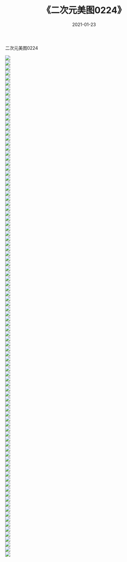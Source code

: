 ﻿---
layout: post
title:  《二次元美图0224》
date:   2021-01-23
img: http://imgx.orgx.ga/二次元/2021/二次元美图0224/000.jpg
categories: [美女, 清纯, 唯美]
---

二次元美图0224

 ![](http://imgx.orgx.ga/二次元/2021/二次元美图0224/001.jpg) <br>![](http://imgx.orgx.ga/二次元/2021/二次元美图0224/002.jpg) <br>![](http://imgx.orgx.ga/二次元/2021/二次元美图0224/003.jpg) <br>![](http://imgx.orgx.ga/二次元/2021/二次元美图0224/004.jpg) <br>![](http://imgx.orgx.ga/二次元/2021/二次元美图0224/005.jpg) <br>![](http://imgx.orgx.ga/二次元/2021/二次元美图0224/006.jpg) <br>![](http://imgx.orgx.ga/二次元/2021/二次元美图0224/007.jpg) <br>![](http://imgx.orgx.ga/二次元/2021/二次元美图0224/008.jpg) <br>![](http://imgx.orgx.ga/二次元/2021/二次元美图0224/009.jpg) <br>![](http://imgx.orgx.ga/二次元/2021/二次元美图0224/010.jpg) <br>![](http://imgx.orgx.ga/二次元/2021/二次元美图0224/011.jpg) <br>![](http://imgx.orgx.ga/二次元/2021/二次元美图0224/012.jpg) <br>![](http://imgx.orgx.ga/二次元/2021/二次元美图0224/013.jpg) <br>![](http://imgx.orgx.ga/二次元/2021/二次元美图0224/014.jpg) <br>![](http://imgx.orgx.ga/二次元/2021/二次元美图0224/015.jpg) <br>![](http://imgx.orgx.ga/二次元/2021/二次元美图0224/016.jpg) <br>![](http://imgx.orgx.ga/二次元/2021/二次元美图0224/017.jpg) <br>![](http://imgx.orgx.ga/二次元/2021/二次元美图0224/018.jpg) <br>![](http://imgx.orgx.ga/二次元/2021/二次元美图0224/019.jpg) <br>![](http://imgx.orgx.ga/二次元/2021/二次元美图0224/020.jpg) <br>![](http://imgx.orgx.ga/二次元/2021/二次元美图0224/021.jpg) <br>![](http://imgx.orgx.ga/二次元/2021/二次元美图0224/022.jpg) <br>![](http://imgx.orgx.ga/二次元/2021/二次元美图0224/023.jpg) <br>![](http://imgx.orgx.ga/二次元/2021/二次元美图0224/024.jpg) <br>![](http://imgx.orgx.ga/二次元/2021/二次元美图0224/025.jpg) <br>![](http://imgx.orgx.ga/二次元/2021/二次元美图0224/026.jpg) <br>![](http://imgx.orgx.ga/二次元/2021/二次元美图0224/027.jpg) <br>![](http://imgx.orgx.ga/二次元/2021/二次元美图0224/028.jpg) <br>![](http://imgx.orgx.ga/二次元/2021/二次元美图0224/029.jpg) <br>![](http://imgx.orgx.ga/二次元/2021/二次元美图0224/030.jpg) <br>![](http://imgx.orgx.ga/二次元/2021/二次元美图0224/031.jpg) <br>![](http://imgx.orgx.ga/二次元/2021/二次元美图0224/032.jpg) <br>![](http://imgx.orgx.ga/二次元/2021/二次元美图0224/033.jpg) <br>![](http://imgx.orgx.ga/二次元/2021/二次元美图0224/034.jpg) <br>![](http://imgx.orgx.ga/二次元/2021/二次元美图0224/035.jpg) <br>![](http://imgx.orgx.ga/二次元/2021/二次元美图0224/036.jpg) <br>![](http://imgx.orgx.ga/二次元/2021/二次元美图0224/037.jpg) <br>![](http://imgx.orgx.ga/二次元/2021/二次元美图0224/038.jpg) <br>![](http://imgx.orgx.ga/二次元/2021/二次元美图0224/039.jpg) <br>![](http://imgx.orgx.ga/二次元/2021/二次元美图0224/040.jpg) <br>![](http://imgx.orgx.ga/二次元/2021/二次元美图0224/041.jpg) <br>![](http://imgx.orgx.ga/二次元/2021/二次元美图0224/042.jpg) <br>![](http://imgx.orgx.ga/二次元/2021/二次元美图0224/043.jpg) <br>![](http://imgx.orgx.ga/二次元/2021/二次元美图0224/044.jpg) <br>![](http://imgx.orgx.ga/二次元/2021/二次元美图0224/045.jpg) <br>![](http://imgx.orgx.ga/二次元/2021/二次元美图0224/046.jpg) <br>![](http://imgx.orgx.ga/二次元/2021/二次元美图0224/047.jpg) <br>![](http://imgx.orgx.ga/二次元/2021/二次元美图0224/048.jpg) <br>![](http://imgx.orgx.ga/二次元/2021/二次元美图0224/049.jpg) <br>![](http://imgx.orgx.ga/二次元/2021/二次元美图0224/050.jpg) <br>![](http://imgx.orgx.ga/二次元/2021/二次元美图0224/051.jpg) <br>![](http://imgx.orgx.ga/二次元/2021/二次元美图0224/052.jpg) <br>![](http://imgx.orgx.ga/二次元/2021/二次元美图0224/053.jpg) <br>![](http://imgx.orgx.ga/二次元/2021/二次元美图0224/054.jpg) <br>![](http://imgx.orgx.ga/二次元/2021/二次元美图0224/055.jpg) <br>![](http://imgx.orgx.ga/二次元/2021/二次元美图0224/056.jpg) <br>![](http://imgx.orgx.ga/二次元/2021/二次元美图0224/057.jpg) <br>![](http://imgx.orgx.ga/二次元/2021/二次元美图0224/058.jpg) <br>![](http://imgx.orgx.ga/二次元/2021/二次元美图0224/059.jpg) <br>![](http://imgx.orgx.ga/二次元/2021/二次元美图0224/060.jpg) <br>![](http://imgx.orgx.ga/二次元/2021/二次元美图0224/061.jpg) <br>![](http://imgx.orgx.ga/二次元/2021/二次元美图0224/062.jpg) <br>![](http://imgx.orgx.ga/二次元/2021/二次元美图0224/063.jpg) <br>![](http://imgx.orgx.ga/二次元/2021/二次元美图0224/064.jpg) <br>![](http://imgx.orgx.ga/二次元/2021/二次元美图0224/065.jpg) <br>![](http://imgx.orgx.ga/二次元/2021/二次元美图0224/066.jpg) <br>![](http://imgx.orgx.ga/二次元/2021/二次元美图0224/067.jpg) <br>![](http://imgx.orgx.ga/二次元/2021/二次元美图0224/068.jpg) <br>![](http://imgx.orgx.ga/二次元/2021/二次元美图0224/069.jpg) <br>![](http://imgx.orgx.ga/二次元/2021/二次元美图0224/070.jpg) <br>![](http://imgx.orgx.ga/二次元/2021/二次元美图0224/071.jpg) <br>![](http://imgx.orgx.ga/二次元/2021/二次元美图0224/072.jpg) <br>![](http://imgx.orgx.ga/二次元/2021/二次元美图0224/073.jpg) <br>![](http://imgx.orgx.ga/二次元/2021/二次元美图0224/074.jpg) <br>![](http://imgx.orgx.ga/二次元/2021/二次元美图0224/075.jpg) <br>![](http://imgx.orgx.ga/二次元/2021/二次元美图0224/076.jpg) <br>![](http://imgx.orgx.ga/二次元/2021/二次元美图0224/077.jpg) <br>![](http://imgx.orgx.ga/二次元/2021/二次元美图0224/078.jpg) <br>![](http://imgx.orgx.ga/二次元/2021/二次元美图0224/079.jpg) <br>![](http://imgx.orgx.ga/二次元/2021/二次元美图0224/080.jpg) <br>![](http://imgx.orgx.ga/二次元/2021/二次元美图0224/081.jpg) <br>![](http://imgx.orgx.ga/二次元/2021/二次元美图0224/082.jpg) <br>![](http://imgx.orgx.ga/二次元/2021/二次元美图0224/083.jpg) <br>![](http://imgx.orgx.ga/二次元/2021/二次元美图0224/084.jpg) <br>![](http://imgx.orgx.ga/二次元/2021/二次元美图0224/085.jpg) <br>![](http://imgx.orgx.ga/二次元/2021/二次元美图0224/086.jpg) <br>![](http://imgx.orgx.ga/二次元/2021/二次元美图0224/087.jpg) <br>![](http://imgx.orgx.ga/二次元/2021/二次元美图0224/088.jpg) <br>![](http://imgx.orgx.ga/二次元/2021/二次元美图0224/089.jpg) <br>![](http://imgx.orgx.ga/二次元/2021/二次元美图0224/090.jpg) <br>![](http://imgx.orgx.ga/二次元/2021/二次元美图0224/091.jpg) <br>![](http://imgx.orgx.ga/二次元/2021/二次元美图0224/092.jpg) <br>![](http://imgx.orgx.ga/二次元/2021/二次元美图0224/093.jpg) <br>![](http://imgx.orgx.ga/二次元/2021/二次元美图0224/094.jpg) <br>![](http://imgx.orgx.ga/二次元/2021/二次元美图0224/095.jpg) <br>![](http://imgx.orgx.ga/二次元/2021/二次元美图0224/096.jpg) <br>![](http://imgx.orgx.ga/二次元/2021/二次元美图0224/097.jpg) <br>![](http://imgx.orgx.ga/二次元/2021/二次元美图0224/098.jpg) <br>![](http://imgx.orgx.ga/二次元/2021/二次元美图0224/099.jpg) <br>![](http://imgx.orgx.ga/二次元/2021/二次元美图0224/100.jpg) <br>